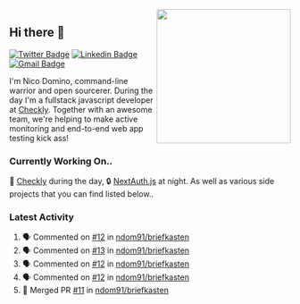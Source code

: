 <img align="right" src="https://user-images.githubusercontent.com/7415984/172472491-91b16eac-fa22-4ecf-92df-d687139fd1f9.gif" width="240" />

## Hi there 👋

[![Twitter Badge](https://img.shields.io/badge/-@ndom91-1ca0f1?style=flat-square&labelColor=1ca0f1&logo=twitter&logoColor=white&link=https://twitter.com/ndom91)](https://twitter.com/ndom91) [![Linkedin Badge](https://img.shields.io/badge/-ndom91-blue?style=flat-square&logo=Linkedin&logoColor=white&link=https://www.linkedin.com/in/ndom91/)](https://www.linkedin.com/in/ndom91/) [![Gmail Badge](https://img.shields.io/badge/-yo@ndo.dev-c14438?style=flat-square&logo=mail.ru&logoColor=white&link=mailto:yo@ndo.dev)](mailto:yo@ndo.dev)

I'm Nico Domino, command-line warrior and open sourcerer. During the day I'm a fullstack javascript developer at [Checkly](https://checklyhq.com). Together with an awesome team, we're helping to make active monitoring and end-to-end web app testing kick ass!

### Currently Working On..

🦝 [Checkly](https://checklyhq.com) during the day, 🔒 [NextAuth.js](https://github.com/nextauthjs/next-auth) at night. As well as various side projects that you can find listed below..

<!--START_SECTION_PROFILE_VIEWS:readme-info-->
<!--END_SECTION_PROFILE_VIEWS:readme-info-->

<!--START_SECTION_DAILY_COMMIT:readme-info-->
<!--END_SECTION_DAILY_COMMIT:readme-info-->

<!--START_SECTION_WEEKLY_COMMIT:readme-info-->
<!--END_SECTION_WEEKLY_COMMIT:readme-info-->

### Latest Activity

<!--START_SECTION:activity-->
1. 🗣 Commented on [#12](https://github.com/ndom91/briefkasten/issues/12) in [ndom91/briefkasten](https://github.com/ndom91/briefkasten)
2. 🗣 Commented on [#13](https://github.com/ndom91/briefkasten/issues/13) in [ndom91/briefkasten](https://github.com/ndom91/briefkasten)
3. 🗣 Commented on [#12](https://github.com/ndom91/briefkasten/issues/12) in [ndom91/briefkasten](https://github.com/ndom91/briefkasten)
4. 🗣 Commented on [#12](https://github.com/ndom91/briefkasten/issues/12) in [ndom91/briefkasten](https://github.com/ndom91/briefkasten)
5. 🎉 Merged PR [#11](https://github.com/ndom91/briefkasten/pull/11) in [ndom91/briefkasten](https://github.com/ndom91/briefkasten)
<!--END_SECTION:activity-->
